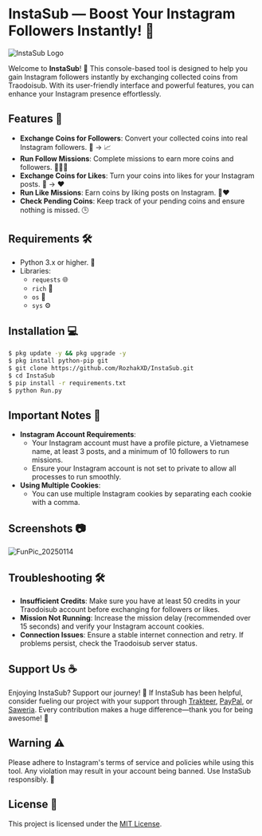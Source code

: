 # InstaSub — Boost Your Instagram Followers Instantly! 🚀
![InstaSub Logo](https://github.com/user-attachments/assets/14086ca0-25e8-478a-9d25-c0052b93cbf4)

Welcome to **InstaSub**! 🎉 This console-based tool is designed to help you gain Instagram followers instantly by exchanging collected coins from Traodoisub. With its user-friendly interface and powerful features, you can enhance your Instagram presence effortlessly.

## Features 🌟
- **Exchange Coins for Followers**: Convert your collected coins into real Instagram followers. 💸 → 📈
- **Run Follow Missions**: Complete missions to earn more coins and followers. 🏃‍♂️💨
- **Exchange Coins for Likes**: Turn your coins into likes for your Instagram posts. 💸 → ❤️
- **Run Like Missions**: Earn coins by liking posts on Instagram. 📸❤️
- **Check Pending Coins**: Keep track of your pending coins and ensure nothing is missed. 🕒

## Requirements 🛠️
- Python 3.x or higher. 🐍
- Libraries:
    - `requests` 🌐
    - `rich` 🌟
    - `os` 📂
    - `sys` ⚙️

## Installation 💻
```bash
$ pkg update -y && pkg upgrade -y
$ pkg install python-pip git
$ git clone https://github.com/RozhakXD/InstaSub.git
$ cd InstaSub
$ pip install -r requirements.txt
$ python Run.py
```

## Important Notes 📝
- **Instagram Account Requirements**:
    - Your Instagram account must have a profile picture, a Vietnamese name, at least 3 posts, and a minimum of 10 followers to run missions.
    - Ensure your Instagram account is not set to private to allow all processes to run smoothly.
- **Using Multiple Cookies**:
    - You can use multiple Instagram cookies by separating each cookie with a comma.

## Screenshots 📷
![FunPic_20250114](https://github.com/user-attachments/assets/5565422a-2903-43a5-ab00-fbd6613dbad0)

## Troubleshooting 🛠️
- **Insufficient Credits**: Make sure you have at least 50 credits in your Traodoisub account before exchanging for followers or likes.
- **Mission Not Running**: Increase the mission delay (recommended over 15 seconds) and verify your Instagram account cookies.
- **Connection Issues**: Ensure a stable internet connection and retry. If problems persist, check the Traodoisub server status.

## Support Us ☕
Enjoying InstaSub? Support our journey! 🌟 If InstaSub has been helpful, consider fueling our project with your support through [Trakteer](https://trakteer.id/rozhak_official/tip), [PayPal](https://paypal.me/rozhak9), or [Saweria](https://saweria.co/rozhak9). Every contribution makes a huge difference—thank you for being awesome! 🙌

## Warning ⚠️
Please adhere to Instagram's terms of service and policies while using this tool. Any violation may result in your account being banned. Use InstaSub responsibly. 🛑

## License 📄
This project is licensed under the [MIT License]().
